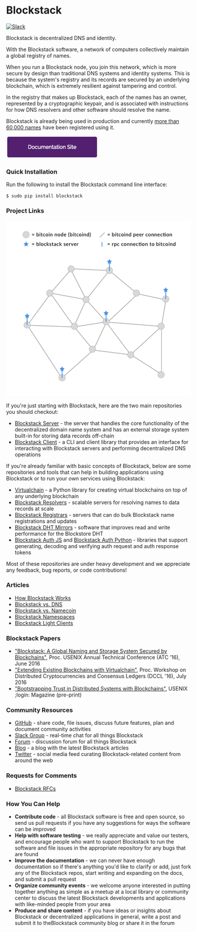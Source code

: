 # Blockstack

[![Slack](http://slack.blockstack.org/badge.svg)](http://slack.blockstack.org/)

Blockstack is decentralized DNS and identity.

With the Blockstack software, a network of computers collectively maintain a global registry of names.

When you run a Blockstack node, you join this network, which is more secure by design than traditional DNS systems and identity systems. This is because the system's registry and its records are secured by an underlying blockchain, which is extremely resilient against tampering and control.

In the registry that makes up Blockstack, each of the names has an owner, represented by a cryptographic keypair, and is associated with instructions for how DNS resolvers and other software should resolve the name.

Blockstack is already being used in production and currently [more than 60,000 names](https://resolver.onename.com/v2/namespaces) have been registered using it.

<a href="https://blockstack.org/docs">
<img src="/images/documentation-site-2x.png" data-canonical-src="/images/documentation-site-2x.png" width="250" height="62" />
</a>

### Quick Installation

Run the following to install the Blockstack command line interface:

```
$ sudo pip install blockstack
```

### Project Links

![The Blockstack Network](/images/blockstack-network.png)

If you're just starting with Blockstack, here are the two main repositories you should checkout: 

- [Blockstack Server](https://github.com/blockstack/blockstack-server) - the server that handles the core functionality of the decentralized domain name system and has an external storage system built-in for storing data records off-chain
- [Blockstack Client](https://github.com/blockstack/blockstack-client) - a CLI and client library that provides an interface for interacting with Blockstack servers and performing decentralized DNS operations

If you're already familiar with basic concepts of Blockstack, below are some repositories and tools that can help in building applications using Blockstack or to run your own services using Blockstack:

- [Virtualchain](https://github.com/blockstack/virtualchain) - a Python library for creating virtual blockchains on top of any underlying blockchain
- [Blockstack Resolvers](https://github.com/blockstack/blockstack-resolver) - scalable servers for resolving names to data records at scale
- [Blockstack Registrars](https://github.com/blockstack/blockstack-registrar) - servers that can do bulk Blockstack name registrations and updates
- [Blockstack DHT Mirrors](https://github.com/blockstack/dht-mirror) - software that improves read and write performance for the Blockstore DHT
- [Blockstack Auth JS](https://github.com/blockstack/blockstack-auth-js) and [Blockstack Auth Python](https://github.com/blockstack/blockstack-auth-python) - libraries that support generating, decoding and verifying auth request and auth response tokens

Most of these repositories are under heavy development and we appreciate any feedback, bug reports, or code contributions!

### Articles

- [How Blockstack Works](https://blockstack.org/docs/how-blockstack-works)
- [Blockstack vs. DNS](https://blockstack.org/docs/blockstack-vs-dns)
- [Blockstack vs. Namecoin](https://blockstack.org/docs/blockstack-vs-namecoin)
- [Blockstack Namespaces](https://blockstack.org/docs/namespaces)
- [Blockstack Light Clients](https://blockstack.org/docs/light-clients)

### Blockstack Papers

- ["Blockstack: A Global Naming and Storage System Secured by Blockchains"](https://github.com/blockstack/blockstack/blob/master/papers/blockstack_usenix16.pdf), Proc. USENIX Annual Technical Conference (ATC ’16), June 2016
- ["Extending Existing Blockchains with Virtualchain"](https://github.com/blockstack/blockstack/blob/master/papers/virtualchain_dccl16.pdf), Proc. Workshop on Distributed Cryptocurrencies and Consensus Ledgers (DCCL '16), July 2016
- ["Bootstrapping Trust in Distributed Systems with Blockchains"](https://github.com/blockstack/blockstack/blob/master/papers/blockstack_login16.pdf), USENIX ;login: Magazine (pre-print)

### Community Resources

- [GitHub](https://github.com/blockstack) - share code, file issues, discuss future features, plan and document community activities
- [Slack Group](http://chat.blockstack.org) - real-time chat for all things Blockstack
- [Forum](http://forum.blockstack.org) - discussion forum for all things Blockstack
- [Blog](https://medium.com/blockstack-review) - a blog with the latest Blockstack articles
- [Twitter](https://twitter.com/blockstackorg) - social media feed curating Blockstack-related content from around the web

### Requests for Comments

- [Blockstack RFCs](/blockstack-rfcs.md)

### How You Can Help

- **Contribute code** - all Blockstack software is free and open source, so send us pull requests if you have any suggestions for ways the software can be improved
- **Help with software testing** - we really appreciate and value our testers, and encourage people who want to support Blockstack to run the software and file issues in the appropriate repository for any bugs that are found
- **Improve the documentation** - we can never have enough documentation so if there's anything you'd like to clarify or add, just fork any of the Blockstack repos, start writing and expanding on the docs, and submit a pull request
- **Organize community events** - we welcome anyone interested in putting together anything as simple as a meetup at a local library or community center to discuss the latest Blockstack developments and applications with like-minded people from your area
- **Produce and share content** - if you have ideas or insights about Blockstack or decentralized applications in general, write a post and submit it to theBlockstack community blog or share it in the forum
